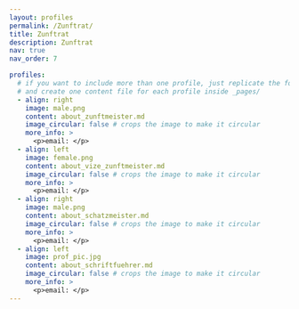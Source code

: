 ```yaml
---
layout: profiles
permalink: /Zunftrat/
title: Zunftrat
description: Zunftrat
nav: true
nav_order: 7

profiles:
  # if you want to include more than one profile, just replicate the following block
  # and create one content file for each profile inside _pages/
  - align: right
    image: male.png
    content: about_zunftmeister.md
    image_circular: false # crops the image to make it circular
    more_info: >
      <p>email: </p>
  - align: left
    image: female.png
    content: about_vize_zunftmeister.md
    image_circular: false # crops the image to make it circular
    more_info: >
      <p>email: </p>
  - align: right
    image: male.png
    content: about_schatzmeister.md
    image_circular: false # crops the image to make it circular
    more_info: >
      <p>email: </p>
  - align: left
    image: prof_pic.jpg
    content: about_schriftfuehrer.md
    image_circular: false # crops the image to make it circular
    more_info: >
      <p>email: </p>
---
```

